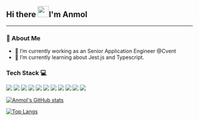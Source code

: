 ## Hi there <img src="https://raw.githubusercontent.com/MartinHeinz/MartinHeinz/master/wave.gif" width="30px">I'm Anmol
---

### 📝 About Me

- 🔭 I’m currently working as an Senior Application Engineer @Cvent
- 🔗 I’m currently learning about Jest.js and Typescript. 
<!-- - 🤔 I’m looking for help with learning Ruby on Rails -->

### Tech Stack 💻
 ![](https://img.shields.io/badge/-++-informational?style=flat&logo=C&logoColor=white&color=blue)  ![](https://img.shields.io/badge/-Python-informational?style=flat&logo=python&logoColor=white&color=green)  ![](https://img.shields.io/badge/-HTML5-informational?style=flat&logo=HTML5&logoColor=white&color=orange) ![](https://img.shields.io/badge/-CSS3-informational?style=flat&logo=CSS3&logoColor=white&color=blue) ![](https://img.shields.io/badge/-JavaScript-informational?style=flat&logo=JavaScript&logoColor=white&color=EFD81D) ![](https://img.shields.io/badge/-Bootstrap-informational?style=flat&logo=Bootstrap&logoColor=white&color=purple) ![](https://img.shields.io/badge/-Git-informational?style=flat&logo=Git&logoColor=white&color=important) ![](https://img.shields.io/badge/-Github-informational?style=flat&logo=Github&logoColor=white&color=black) ![](https://img.shields.io/badge/-Less-informational?style=flat&logo=Less&logoColor=white&color=blue) ![](https://img.shields.io/badge/-Scss-informational?style=flat&logo=Sass&logoColor=purple&color=pink) ![](	https://img.shields.io/badge/MySQL-00000F?style=flat&logo=mysql&logoColor=white) 
 

 [![Anmol's GitHub stats](https://github-readme-stats.vercel.app/api?username=anmolkohli13&theme=blue-green)](https://github.com/anmolkohli13/github-readme-stats)

[![Top Langs](https://github-readme-stats.vercel.app/api/top-langs/?username=anmolkohli13&layout=compact&theme=blue-green)](https://github.com/anmolkohli13/github-readme-stats)


<!-- ### Connect with me


You can find me on on ![]([https://img.shields.io/badge/LinkedIn-0077B5?style=flat&logo=linkedin&logoColor=white])
 -->
<!-- Icons -->

<!--[1.2]: http://i.imgur.com/wWzX9uB.png (twitter icon without padding)
[2.2]: -->
<!-- Links to your social media accounts -->


[2]: https://www.linkedin.com/in/anmolkohli13/-->
